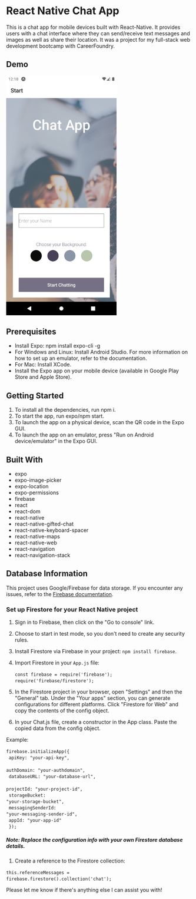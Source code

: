 # React Native Chat App
 
This is a chat app for mobile devices built with React-Native.  It provides users with a chat interface where they can send/receive text messages and images as well as share their location.  It was a project for my full-stack web development bootcamp with CareerFoundry.  

## Demo

<img src="assets/chatdoc2.png" width='300px'>


## Prerequisites

* Install Expo: npm install expo-cli -g
* For Windows and Linux: Install Android Studio. For more information on how to set up an emulator, refer to the documentation.
* For Mac: Install XCode.
* Install the Expo app on your mobile device (available in Google Play Store and Apple Store).

## Getting Started

1. To install all the dependencies, run npm i.
2. To start the app, run expo/npm start.
3. To launch the app on a physical device, scan the QR code in the Expo GUI.
4. To launch the app on an emulator, press "Run on Android device/emulator" in the Expo GUI.

## Built With

* expo
* expo-image-picker
* expo-location
* expo-permissions
* firebase
* react
* react-dom
* react-native
* react-native-gifted-chat
* react-native-keyboard-spacer
* react-native-maps
* react-native-web
* react-navigation
* react-navigation-stack

## Database Information

This project uses Google/Firebase for data storage.  If you encounter any issues, refer to the [Firebase documentation](https://firebase.google.com/docs).  

### Set up Firestore for your React Native project

1. Sign in to Firebase, then click on the "Go to console" link.
2. Choose to start in test mode, so you don't need to create any security rules.
3. Install Firestore via Firebase in your project: `npm install firebase`.
4. Import Firestore in your `App.js` file:

    <code>const firebase = require('firebase');</code>
    <br>
    <code>require('firebase/firestore');</code>    

1.  In the Firestore project in your browser, open "Settings" and then the "General" tab. Under the "Your apps" section, you can generate configurations for different platforms. Click "Firestore for Web" and copy the contents of the config object.

2. In your Chat.js file, create a constructor in the App class. Paste the copied data from the config object.

Example:

<code>firebase.initializeApp({ <br>
  apiKey: "your-api-key", <br>
  authDomain: "your-authdomain",<br>
  databaseURL: "your-database-url",<br>
  projectId: "your-project-id",<br>
  storageBucket: "your-storage-bucket",<br>
  messagingSenderId: "your-messaging-sender-id",<br>
  appId: "your-app-id"<br>
});</code>

##### Note: Replace the configuration info with your own Firestore database details.

1. Create a reference to the Firestore collection:

<code>this.referenceMessages = firebase.firestore().collection('chat');</code>

Please let me know if there's anything else I can assist you with!

